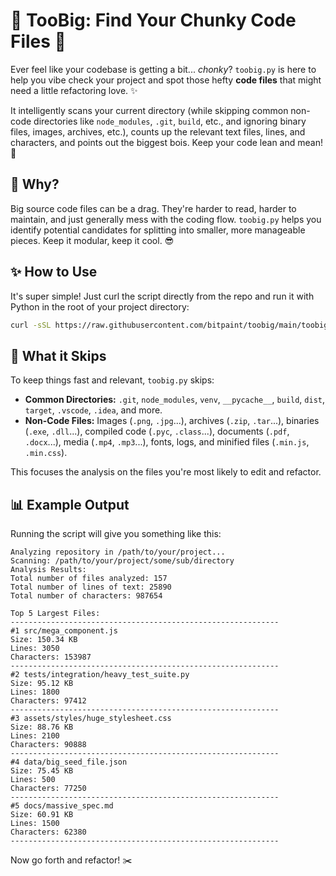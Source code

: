 # 🚀 TooBig: Find Your Chunky Code Files 🚀

Ever feel like your codebase is getting a bit... *chonky*? `toobig.py` is here to help you vibe check your project and spot those hefty **code files** that might need a little refactoring love. ✨

It intelligently scans your current directory (while skipping common non-code directories like `node_modules`, `.git`, `build`, etc., and ignoring binary files, images, archives, etc.), counts up the relevant text files, lines, and characters, and points out the biggest bois. Keep your code lean and mean! 💪

## 🤔 Why?

Big source code files can be a drag. They're harder to read, harder to maintain, and just generally mess with the coding flow. `toobig.py` helps you identify potential candidates for splitting into smaller, more manageable pieces. Keep it modular, keep it cool. 😎

## ✨ How to Use

It's super simple! Just curl the script directly from the repo and run it with Python in the root of your project directory:

```bash
curl -sSL https://raw.githubusercontent.com/bitpaint/toobig/main/toobig.py | python3
```

## 🧠 What it Skips

To keep things fast and relevant, `toobig.py` skips:

*   **Common Directories:** `.git`, `node_modules`, `venv`, `__pycache__`, `build`, `dist`, `target`, `.vscode`, `.idea`, and more.
*   **Non-Code Files:** Images (`.png`, `.jpg`...), archives (`.zip`, `.tar`...), binaries (`.exe`, `.dll`...), compiled code (`.pyc`, `.class`...), documents (`.pdf`, `.docx`...), media (`.mp4`, `.mp3`...), fonts, logs, and minified files (`.min.js`, `.min.css`).

This focuses the analysis on the files you're most likely to edit and refactor.

## 📊 Example Output

Running the script will give you something like this:

```plaintext
Analyzing repository in /path/to/your/project...
Scanning: /path/to/your/project/some/sub/directory        
Analysis Results:
Total number of files analyzed: 157
Total number of lines of text: 25890
Total number of characters: 987654

Top 5 Largest Files:
------------------------------------------------------------
#1 src/mega_component.js
Size: 150.34 KB
Lines: 3050
Characters: 153987
------------------------------------------------------------
#2 tests/integration/heavy_test_suite.py
Size: 95.12 KB
Lines: 1800
Characters: 97412
------------------------------------------------------------
#3 assets/styles/huge_stylesheet.css
Size: 88.76 KB
Lines: 2100
Characters: 90888
------------------------------------------------------------
#4 data/big_seed_file.json
Size: 75.45 KB
Lines: 500
Characters: 77250
------------------------------------------------------------
#5 docs/massive_spec.md
Size: 60.91 KB
Lines: 1500
Characters: 62380
------------------------------------------------------------
```

Now go forth and refactor! ✂️ 
